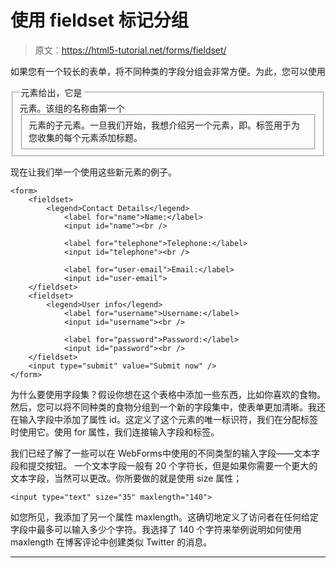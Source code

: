 # 使用 fieldset 标记分组

> 原文：<https://html5-tutorial.net/forms/fieldset/>

如果您有一个较长的表单，将不同种类的字段分组会非常方便。为此，您可以使用

<fieldset>元素。该组的名称由第一个<legend>元素给出，它是</legend>

<fieldset>元素的子元素。一旦我们开始，我想介绍另一个元素，即<label>。标签用于为您收集的每个元素添加标题。</label></fieldset>

</fieldset>

现在让我们举一个使用这些新元素的例子。

```
<form>
	<fieldset>
		<legend>Contact Details</legend>
			<label for="name">Name:</label>
			<input id="name"><br />

			<label for="telephone">Telephone:</label>
			<input id="telephone"><br />

			<label for="user-email">Email:</label>
			<input id="user-email">
	</fieldset>
	<fieldset>
		<legend>User info</legend>
			<label for="username">Username:</label>
			<input id="username"><br />

			<label for="password">Password:</label>
			<input id="password"><br />
	</fieldset>
	<input type="submit" value="Submit now" />
</form>
```

为什么要使用字段集？假设你想在这个表格中添加一些东西，比如你喜欢的食物。然后，您可以将不同种类的食物分组到一个新的字段集中，使表单更加清晰。我还在输入字段中添加了属性 id。这定义了这个元素的唯一标识符，我们在分配标签时使用它。使用 for 属性，我们连接输入字段和标签。

我们已经了解了一些可以在 WebForms中使用的不同类型的输入字段——文本字段和提交按钮。
一个文本字段一般有 20 个字符长，但是如果你需要一个更大的文本字段，当然可以更改。你所要做的就是使用 size 属性；

```
<input type="text" size="35" maxlength="140">
```

<input type="hidden" name="IL_IN_ARTICLE">

如您所见，我添加了另一个属性 maxlength。这确切地定义了访问者在任何给定字段中最多可以输入多少个字符。我选择了 140 个字符来举例说明如何使用 maxlength 在博客评论中创建类似 Twitter 的消息。

* * *